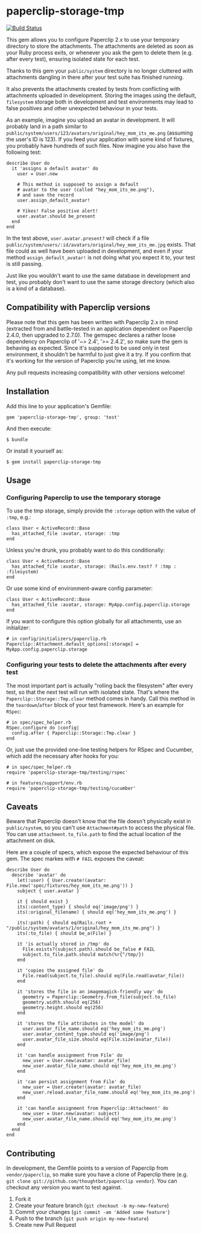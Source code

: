 # paperclip-storage-tmp

[![Build Status](https://secure.travis-ci.org/exviva/paperclip-storage-tmp.png?branch=master)](http://travis-ci.org/exviva/paperclip-storage-tmp)

This gem allows you to configure Paperclip 2.x to use your temporary directory to store the attachments. The attachments are deleted as soon as your Ruby process exits, or whenever you ask the gem to delete them (e.g. after every test), ensuring isolated state for each test.

Thanks to this gem your `public/system` directory is no longer cluttered with attachments dangling in there after your test suite has finished running.

It also prevents the attachments created by tests from conflicting with attachments uploaded in development. Storing the images using the default, `filesystem` storage both in development and test environments may lead to false positives and other unexpected behaviour in your tests.

As an example, imagine you upload an avatar in development. It will probably land in a path similar to `public/system/users/123/avatars/original/hey_mom_its_me.png` (assuming the user's ID is 123). If you feed your application with some kind of fixtures, you probably have hundreds of such files. Now imagine you also have the following test:

    describe User do
      it 'assigns a default avatar' do
        user = User.new

        # This method is supposed to assign a default
        # avatar to the user (called "hey_mom_its_me.png"),
        # and save the record
        user.assign_default_avatar!

        # Yikes! False positive alert!
        user.avatar.should be_present
      end
    end

In the test above, `user.avatar.present?` will check if a file `public/system/users/:id/avatars/original/hey_mom_its_me.jpg` exists. That file could as well have been uploaded in development, and even if your method `assign_default_avatar!` is not doing what you expect it to, your test is still passing.

Just like you wouldn't want to use the same database in development and test, you probably don't want to use the same storage directory (which also is a kind of a database).

## Compatibility with Paperclip versions

Please note that this gem has been written with Paperclip 2.x in mind (extracted from and battle-tested in an application dependent on Paperclip 2.4.0, then upgraded to 2.7.0). The gemspec declares a rather loose dependency on Paperclip of '~> 2.4', '>= 2.4.2', so make sure the gem is behaving as expected. Since it's supposed to be used only in test environment, it shouldn't be harmful to just give it a try. If you confirm that it's working for the version of Paperclip you're using, let me know.

Any pull requests increasing compatibility with other versions welcome!

## Installation

Add this line to your application's Gemfile:

    gem 'paperclip-storage-tmp', group: 'test'

And then execute:

    $ bundle

Or install it yourself as:

    $ gem install paperclip-storage-tmp

## Usage

### Configuring Paperclip to use the temporary storage

To use the tmp storage, simply provide the `:storage` option with the value of `:tmp`, e.g.:

    class User < ActiveRecord::Base
      has_attached_file :avatar, storage: :tmp
    end

Unless you're drunk, you probably want to do this conditionally:

    class User < ActiveRecord::Base
      has_attached_file :avatar, storage: (Rails.env.test? ? :tmp : :filesystem)
    end

Or use some kind of environment-aware config parameter:

    class User < ActiveRecord::Base
      has_attached_file :avatar, storage: MyApp.config.paperclip.storage
    end

If you want to configure this option globally for all attachments, use an initializer:

    # in config/initializers/paperclip.rb
    Paperclip::Attachment.default_options[:storage] = MyApp.config.paperclip.storage

### Configuring your tests to delete the attachments after every test

The most important part is actually "rolling back the filesystem" after every test, so that the next test will run with isolated state. That's where the `Paperclip::Storage::Tmp.clear` method comes in handy. Call this method in the `teardown`/`after` block of your test framework. Here's an example for `RSpec`:

    # in spec/spec_helper.rb
    RSpec.configure do |config|
      config.after { Paperclip::Storage::Tmp.clear }
    end

Or, just use the provided one-line testing helpers for RSpec and Cucumber, which add the necessary after hooks for you:

    # in spec/spec_helper.rb
    require 'paperclip-storage-tmp/testing/rspec'

    # in features/support/env.rb
    require 'paperclip-storage-tmp/testing/cucumber'

## Caveats

Beware that Paperclip doesn't know that the file doesn't physically exist in `public/system`, so you can't use `Attachment#path` to access the physical file. You can use `attachment.to_file.path` to find the actual location of the attachment on disk.

Here are a couple of specs, which expose the expected behaviour of this gem. The spec markes with `# FAIL` exposes the caveat:

    describe User do
      describe 'avatar' do
        let(:user) { User.create!(avatar: File.new('spec/fixtures/hey_mom_its_me.png')) }
        subject { user.avatar }

        it { should exist }
        its(:content_type) { should eq('image/png') }
        its(:original_filename) { should eq('hey_mom_its_me.png') }

        its(:path) { should eq(Rails.root + "/public/system/avatars/1/original/hey_mom_its_me.png") }
        its(:to_file) { should be_a(File) }

        it 'is actually stored in /tmp' do
          File.exists?(subject.path).should be_false # FAIL
          subject.to_file.path.should match(%r{^/tmp/})
        end

        it 'copies the assigned file' do
          File.read(subject.to_file).should eq(File.read(avatar_file))
        end

        it 'stores the file in an imagemagick-friendly way' do
          geometry = Paperclip::Geometry.from_file(subject.to_file)
          geometry.width.should eq(256)
          geometry.height.should eq(256)
        end

        it 'stores the file attributes in the model' do
          user.avatar_file_name.should eq('hey_mom_its_me.png')
          user.avatar_content_type.should eq('image/png')
          user.avatar_file_size.should eq(File.size(avatar_file))
        end

        it 'can handle assignment from File' do
          new_user = User.new(avatar: avatar_file)
          new_user.avatar_file_name.should eq('hey_mom_its_me.png')
        end

        it 'can persist assignment from File' do
          new_user = User.create!(avatar: avatar_file)
          new_user.reload.avatar_file_name.should eq('hey_mom_its_me.png')
        end

        it 'can handle assignment from Paperclip::Attachment' do
          new_user = User.new(avatar: subject)
          new_user.avatar_file_name.should eq('hey_mom_its_me.png')
        end
      end
    end

## Contributing

In development, the Gemfile points to a version of Paperclip from `vendor/paperclip`, so make sure you have a clone of Paperclip there (e.g. `git clone git://github.com/thoughtbot/paperclip vendor`). You can checkout any version you want to test against.

1. Fork it
2. Create your feature branch (`git checkout -b my-new-feature`)
3. Commit your changes (`git commit -am 'Added some feature'`)
4. Push to the branch (`git push origin my-new-feature`)
5. Create new Pull Request
